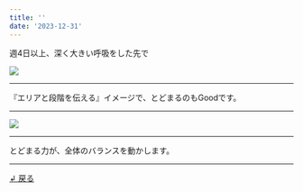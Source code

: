 ```yaml
---
title: ''
date: '2023-12-31'
---
```

週4日以上、深く大きい呼吸をした先で

![](/images/2_d_03.jpg)
***
『エリアと段階を伝える』イメージで、とどまるのもGoodです。
***
![](/images/2_d_03_.jpg)
***
とどまる力が、全体のバランスを動かします。
***
[ ↲ 戻る ](/posts/2-04)
